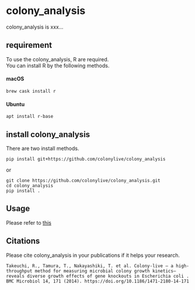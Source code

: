 # colony_analysis
colony_analysis is xxx...

## requirement
To use the colony_analysis, R are required.  
You can install R by the following methods.  
#### macOS
```shell
brew cask install r
```

#### Ubuntu
```shell
apt install r-base
```

## install colony_analysis
There are two install methods.  

```shell
pip install git+https://github.com/colonylive/colony_analysis
```
or
```shell
git clone https://github.com/colonylive/colony_analysis.git
cd colony_analysis
pip install .
```

## Usage
Please refer to [this](https://github.com/colonylive/colony_analysis/tree/master/doc)

## Citations
Please cite colony_analysis in your publications if it helps your research.  

```
Takeuchi, R., Tamura, T., Nakayashiki, T. et al. Colony-live — a high-throughput method for measuring microbial colony growth kinetics— reveals diverse growth effects of gene knockouts in Escherichia coli . BMC Microbiol 14, 171 (2014). https://doi.org/10.1186/1471-2180-14-171
```
